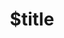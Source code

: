 ---
title: $title
second_title: .NET API 참조용 Aspose.Drawing
description: $description
type: docs
weight: $weight
url: /ko/net/$ref/
---